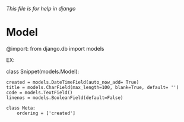 *This file is for help in django*

# Model

@import:
from django.db import models

EX:

class Snippet(models.Model):

	created = models.DateTimeField(auto_now_add= True)
	title = models.CharField(max_length=100, blank=True, default= '')
	code = models.TextField()
	linenos = models.BooleanField(default=False)

	class Meta:
		ordering = ['created']
